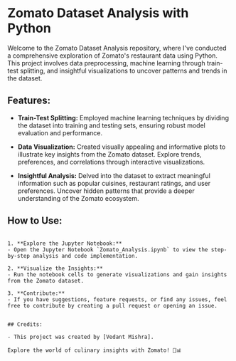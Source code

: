 # Zomato Dataset Analysis with Python

Welcome to the Zomato Dataset Analysis repository, where I've conducted a comprehensive exploration of Zomato's restaurant data using Python. This project involves data preprocessing, machine learning through train-test splitting, and insightful visualizations to uncover patterns and trends in the dataset.

## Features:

- **Train-Test Splitting:** Employed machine learning techniques by dividing the dataset into training and testing sets, ensuring robust model evaluation and performance.

- **Data Visualization:** Created visually appealing and informative plots to illustrate key insights from the Zomato dataset. Explore trends, preferences, and correlations through interactive visualizations.

- **Insightful Analysis:** Delved into the dataset to extract meaningful information such as popular cuisines, restaurant ratings, and user preferences. Uncover hidden patterns that provide a deeper understanding of the Zomato ecosystem.

## How to Use:


   ```

1. **Explore the Jupyter Notebook:**
   - Open the Jupyter Notebook `Zomato_Analysis.ipynb` to view the step-by-step analysis and code implementation.

2. **Visualize the Insights:**
   - Run the notebook cells to generate visualizations and gain insights from the Zomato dataset.

3. **Contribute:**
   - If you have suggestions, feature requests, or find any issues, feel free to contribute by creating a pull request or opening an issue.


## Credits:

- This project was created by [Vedant Mishra].

Explore the world of culinary insights with Zomato! 🍔📊
